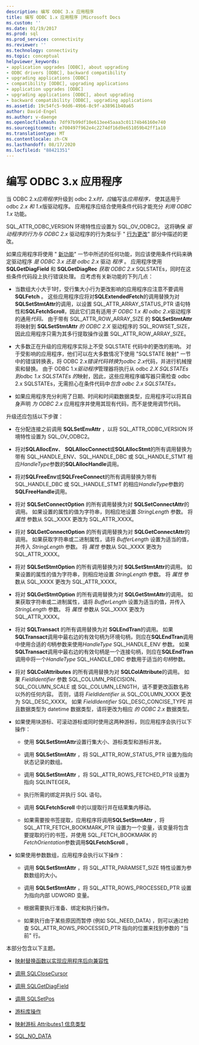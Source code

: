 ```yaml
---
description: 编写 ODBC 3.x 应用程序
title: 编写 ODBC 1.x 应用程序 |Microsoft Docs
ms.custom: ''
ms.date: 01/19/2017
ms.prod: sql
ms.prod_service: connectivity
ms.reviewer: ''
ms.technology: connectivity
ms.topic: conceptual
helpviewer_keywords:
- application upgrades [ODBC], about upgrading
- ODBC drivers [ODBC], backward compatibility
- upgrading applications [ODBC]
- compatibility [ODBC], upgrading applications
- application upgrades [ODBC]
- upgrading applications [ODBC], about upgrading
- backward compatibility [ODBC], upgrading applications
ms.assetid: 19c54fc5-9dd6-49b6-8c9f-a38961b40a65
author: David-Engel
ms.author: v-daenge
ms.openlocfilehash: 7df97b99df10e613ee45aaa3c01174b46160e740
ms.sourcegitcommit: e700497f962e4c2274df16d9e651059b42ff1a10
ms.translationtype: MT
ms.contentlocale: zh-CN
ms.lasthandoff: 08/17/2020
ms.locfileid: "88421351"
---
```

# <a name="writing-odbc-3x-applications"></a>编写 ODBC 3.x 应用程序
当 ODBC 2.x*应用程序*升级到 odbc 2.x*时，应*编写该*应用程序，* 使其适用于 odbc *2.x 和 1.x*版驱动程序。 应用程序应结合使用条件代码才能充分 *利用 ODBC 1.x* 功能。  
  
 SQL_ATTR_ODBC_VERSION 环境特性应设置为 SQL_OV_ODBC2。 这将确保 *驱动程序的行为与 ODBC 2.x* 驱动程序的行为类似于 " [行为更改](../../../odbc/reference/develop-app/behavioral-changes.md)" 部分中描述的更改。  
  
 如果应用程序将使用 " [新功能](../../../odbc/reference/develop-app/new-features.md)" 一节中所述的任何功能，则应该使用条件代码来确定驱动程序 *是 ODBC 3.x 还是 odbc 2.x* 驱动 *程序* 。 应用程序使用 **SQLGetDiagField** 和 **SQLGetDiagRec** *获取 ODBC 2.x* SQLSTATEs，同时在这些条件代码段上执行错误处理。 应考虑有关新功能的下列几点：  
  
-   当数组大小大于1时，受行集大小行为更改影响的应用程序应注意不要调用 **SQLFetch** 。 这些应用程序应将对**SQLExtendedFetch**的调用替换为对**SQLSetStmtAttr**的调用，以设置 SQL_ATTR_ARRAY_STATUS_PTR 语句特性和**SQLFetchScroll**，因此它们具有适用*于 ODBC 1.x 和 odbc 2.x*驱动程序的通用*代码。* 由于带有 SQL_ATTR_ROW_ARRAY_SIZE 的 **SQLSetStmtAttr** 将映射到 **SQLSetStmtAttr** *的 ODBC 2.X* 驱动程序的 SQL_ROWSET_SIZE，因此应用程序只需为其多行提取操作设置 SQL_ATTR_ROW_ARRAY_SIZE。  
  
-   大多数正在升级的应用程序实际上不受 SQLSTATE 代码中的更改的影响。 对于受影响的应用程序，他们可以在大多数情况下使用 "SQLSTATE 映射" 一节中的错误转换表，将 ODBC 2.x*错误代码转换*为*odbc 2.x*代码，并进行机械搜索和替换。 由于 ODBC 1.x*驱动程序*管理器将执行从 odbc *2.X SQLSTATEs 到*odbc *1.x SQLSTATEs 的*映射，因此，这些应用程序编写器只需检查 odbc 2.x SQLSTATEs，无需担心在条件代码中*包含 odbc 2.x* *SQLSTATEs。*  
  
-   如果应用程序充分利用了日期、时间和时间戳数据类型，应用程序可以将其自身声明 *为 ODBC 2.x* 应用程序并使用其现有代码，而不是使用调节代码。  
  
 升级还应包括以下步骤：  
  
-   在分配连接之前调用 **SQLSetEnvAttr** ，以将 SQL_ATTR_ODBC_VERSION 环境特性设置为 SQL_OV_ODBC2。  
  
-   将对**SQLAllocEnv**、 **SQLAllocConnect**或**SQLAllocStmt**的所有调用替换为带有 SQL_HANDLE_ENV、SQL_HANDLE_DBC 或 SQL_HANDLE_STMT 相应*HandleType*参数的**SQLAllocHandle**调用。  
  
-   将对**SQLFreeEnv**或**SQLFreeConnect**的所有调用替换为带有 SQL_HANDLE_DBC 或 SQL_HANDLE_STMT 的相应*HandleType*参数的**SQLFreeHandle**调用。  
  
-   将对 **SQLSetConnectOption** 的所有调用替换为对 **SQLSetConnectAttr**的调用。 如果设置的属性的值为字符串，则相应地设置 *StringLength* 参数。 将 *属性* 参数从 SQL_XXXX 更改为 SQL_ATTR_XXXX。  
  
-   将对 **SQLGetConnectOption** 的所有调用替换为对 **SQLGetConnectAttr**的调用。 如果获取字符串或二进制属性，请将 *BufferLength* 设置为适当的值，并传入 *StringLength* 参数。 将 *属性* 参数从 SQL_XXXX 更改为 SQL_ATTR_XXXX。  
  
-   将对 **SQLSetStmtOption** 的所有调用替换为对 **SQLSetStmtAttr**的调用。 如果设置的属性的值为字符串，则相应地设置 *StringLength* 参数。 将 *属性* 参数从 SQL_XXXX 更改为 SQL_ATTR_XXXX。  
  
-   将对 **SQLGetStmtOption** 的所有调用替换为对 **SQLGetStmtAttr**的调用。 如果获取字符串或二进制属性，请将 *BufferLength* 设置为适当的值，并传入 *StringLength* 参数。 将 *属性* 参数从 SQL_XXXX 更改为 SQL_ATTR_XXXX。  
  
-   将对 **SQLTransact** 的所有调用替换为对 **SQLEndTran**的调用。 如果**SQLTransact**调用中最右边的有效句柄为环境句柄，则应在**SQLEndTran**调用中使用合适的*句*柄参数来使用*HandleType* SQL_HANDLE_ENV 参数。 如果**SQLTransact**调用中最右边的有效句柄是一个连接句柄，则应在**SQLEndTran**调用中将一个*HandleType* SQL_HANDLE_DBC 参数用于适当的*句柄*参数。  
  
-   将对 **SQLColAttributes** 的所有调用替换为对 **SQLColAttribute**的调用。 如果 *FieldIdentifier* 参数 SQL_COLUMN_PRECISION、SQL_COLUMN_SCALE 或 SQL_COLUMN_LENGTH，请不要更改函数名称以外的任何内容。 否则，请将 *FieldIdentifier* 从 SQL_COLUMN_XXXX 更改为 SQL_DESC_XXXX。 如果 *FieldIdentifier* SQL_DESC_CONCISE_TYPE 并且数据类型为 datetime 数据类型，请将更改为相应 *的 ODBC 2.x* 数据类型。  
  
-   如果使用块游标、可滚动游标或同时使用这两种游标，则应用程序会执行以下操作：  
  
    -   使用 **SQLSetStmtAttr**设置行集大小、游标类型和游标并发。  
  
    -   调用 **SQLSetStmtAttr** ，将 SQL_ATTR_ROW_STATUS_PTR 设置为指向状态记录的数组。  
  
    -   调用 **SQLSetStmtAttr** ，将 SQL_ATTR_ROWS_FETCHED_PTR 设置为指向 SQLINTEGER。  
  
    -   执行所需的绑定并执行 SQL 语句。  
  
    -   调用 **SQLFetchScroll** 中的以提取行并在结果集内移动。  
  
    -   如果需要按书签提取，应用程序将调用**SQLSetStmtAttr** ，将 SQL_ATTR_FETCH_BOOKMARK_PTR 设置为一个变量，该变量将包含要提取的行的书签，并使用 SQL_FETCH_BOOKMARK 的*FetchOrientation*参数调用**SQLFetchScroll** 。  
  
-   如果使用参数数组，应用程序会执行以下操作：  
  
    -   调用 **SQLSetStmtAttr** ，将 SQL_ATTR_PARAMSET_SIZE 特性设置为参数数组的大小。  
  
    -   调用 **SQLSetStmtAttr** ，将 SQL_ATTR_ROWS_PROCESSED_PTR 设置为指向内部 UDWORD 变量。  
  
    -   根据需要执行准备、绑定和执行操作。  
  
    -   如果执行由于某些原因而暂停 (例如 SQL_NEED_DATA) ，则可以通过检查 SQL_ATTR_ROWS_PROCESSED_PTR 指向的位置来找到参数的 "当前" 行。  
  
 本部分包含以下主题。  
  
-   [映射替换函数以实现应用程序后向兼容性](../../../odbc/reference/develop-app/mapping-replacement-functions-for-backward-compatibility-of-applications.md)  
  
-   [调用 SQLCloseCursor](../../../odbc/reference/develop-app/calling-sqlclosecursor.md)  
  
-   [调用 SQLGetDiagField](../../../odbc/reference/develop-app/calling-sqlgetdiagfield.md)  
  
-   [调用 SQLSetPos](../../../odbc/reference/develop-app/calling-sqlsetpos.md)  
  
-   [游标库操作](../../../odbc/reference/develop-app/cursor-library-operations.md)  
  
-   [映射游标 Attributes1 信息类型](../../../odbc/reference/develop-app/mapping-the-cursor-attributes1-information-types.md)  
  
-   [SQL_NO_DATA](../../../odbc/reference/develop-app/sql-no-data.md)
